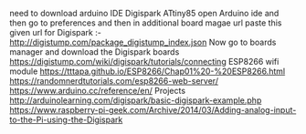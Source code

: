 need to download arduino IDE
Digispark ATtiny85
open Arduino ide and then go to preferences and then in additional board magae url paste this given url for Digispark :-
http://digistump.com/package_digistump_index.json
Now go to boards manager and download the Digispark boards
https://digistump.com/wiki/digispark/tutorials/connecting
ESP8266 wifi module
https://tttapa.github.io/ESP8266/Chap01%20-%20ESP8266.html
https://randomnerdtutorials.com/esp8266-web-server/
https://www.arduino.cc/reference/en/
Projects
http://arduinolearning.com/digispark/basic-digispark-example.php
https://www.raspberry-pi-geek.com/Archive/2014/03/Adding-analog-input-to-the-Pi-using-the-Digispark
